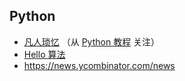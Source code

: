 ## Python
- [凡人琐忆](https://ruanqizhen.wordpress.com/) （从 [Python 教程](https://py.qizhen.xyz/) 关注）
- [Hello 算法](https://www.hello-algo.com/)
- https://news.ycombinator.com/news
